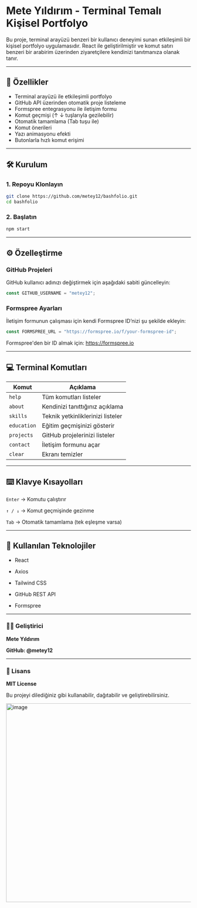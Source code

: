 # Mete Yıldırım - Terminal Temalı Kişisel Portfolyo

Bu proje, terminal arayüzü benzeri bir kullanıcı deneyimi sunan etkileşimli bir kişisel portfolyo uygulamasıdır. React ile geliştirilmiştir ve komut satırı benzeri bir arabirim üzerinden ziyaretçilere kendinizi tanıtmanıza olanak tanır.

---

## 🚀 Özellikler

- Terminal arayüzü ile etkileşimli portfolyo
- GitHub API üzerinden otomatik proje listeleme
- Formspree entegrasyonu ile iletişim formu
- Komut geçmişi (↑ ↓ tuşlarıyla gezilebilir)
- Otomatik tamamlama (Tab tuşu ile)
- Komut önerileri
- Yazı animasyonu efekti
- Butonlarla hızlı komut erişimi

---

## 🛠️ Kurulum

### 1. Repoyu Klonlayın

```bash
git clone https://github.com/metey12/bashfolio.git
cd bashfolio
```

### 2. Başlatın
```bash
npm start
```
---
## ⚙️ Özelleştirme
### GitHub Projeleri

GitHub kullanıcı adınızı değiştirmek için aşağıdaki sabiti güncelleyin:
```js
const GITHUB_USERNAME = "metey12";
```
### Formspree Ayarları

İletişim formunun çalışması için kendi Formspree ID’nizi şu şekilde ekleyin:
```js
const FORMSPREE_URL = "https://formspree.io/f/your-formspree-id";
```

Formspree'den bir ID almak için: https://formspree.io

---

## 💻 Terminal Komutları
| Komut       | Açıklama                          |
| ----------- | --------------------------------- |
| `help`      | Tüm komutları listeler            |
| `about`     | Kendinizi tanıttığınız açıklama   |
| `skills`    | Teknik yetkinliklerinizi listeler |
| `education` | Eğitim geçmişinizi gösterir       |
| `projects`  | GitHub projelerinizi listeler     |
| `contact`   | İletişim formunu açar             |
| `clear`     | Ekranı temizler                   |

---

## ⌨️ Klavye Kısayolları

`Enter` → Komutu çalıştırır

`↑ / ↓` → Komut geçmişinde gezinme

`Tab` → Otomatik tamamlama (tek eşleşme varsa)

---

## 🧱 Kullanılan Teknolojiler

- React

- Axios

- Tailwind CSS

- GitHub REST API

- Formspree

---

### 👨‍💻 Geliştirici

**Mete Yıldırım**

**GitHub: @metey12**

---

### 📝 Lisans

**MIT License**

Bu projeyi dilediğiniz gibi kullanabilir, dağıtabilir ve geliştirebilirsiniz.

<img width="1917" height="542" alt="image" src="https://github.com/user-attachments/assets/e95eea55-37e4-4f04-b29b-4d69efb54a6f" />
